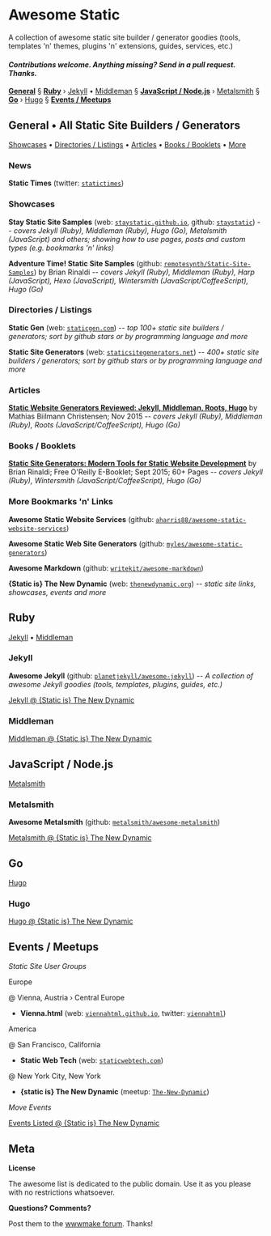# Awesome Static

A collection of awesome static site builder / generator goodies (tools, templates 'n' themes, plugins 'n' extensions, guides, services, etc.)

#### _Contributions welcome. Anything missing? Send in a pull request. Thanks._

[**General**](#general--all-static-site-builders--generators) §
[**Ruby**](#ruby) ›
[Jekyll](#jekyll) •
[Middleman](#middleman) §
[**JavaScript / Node.js**](#javascript--nodejs) ›
[Metalsmith](#metalsmith) §
[**Go**](#go) ›
[Hugo](#hugo) §
[**Events / Meetups**](#events--meetups)



## General • All Static Site Builders / Generators

[Showcases](#showcases)  •
[Directories / Listings](#directories--listings) •
[Articles](#articles) •
[Books / Booklets](#books--booklets) •
[More](#more-bookmarks-n-links)

### News

**Static Times** (twitter: [`statictimes`](https://twitter.com/statictimes))

### Showcases

**Stay Static Site Samples** (web: [`staystatic.github.io`](http://staystatic.github.io), github: [`staystatic`](https://github.com/staystatic)) -- _covers Jekyll (Ruby), Middleman (Ruby), Hugo (Go), Metalsmith (JavaScript) and others; showing how to use pages, posts and custom types (e.g. bookmarks 'n' links)_

**Adventure Time! Static Site Samples** (github: [`remotesynth/Static-Site-Samples`](https://github.com/remotesynth/Static-Site-Samples))
by Brian Rinaldi -- _covers Jekyll (Ruby), Middleman (Ruby), Harp (JavaScript), Hexo (JavaScript), Wintersmith (JavaScript/CoffeeScript), Hugo (Go)_


### Directories / Listings

**Static Gen** (web: [`staticgen.com`](http://staticgen.com))  -- _top 100+ static site builders / generators; sort by github stars or by programming language and more_

**Static Site Generators** (web: [`staticsitegenerators.net`](https://staticsitegenerators.net))  -- _400+ static site builders / generators; sort by github stars or by programming language and more_


### Articles

[**Static Website Generators Reviewed: Jekyll, Middleman, Roots, Hugo**](https://www.smashingmagazine.com/2015/11/static-website-generators-jekyll-middleman-roots-hugo-review)
by Mathias Biilmann Christensen; Nov 2015 -- _covers Jekyll (Ruby), Middleman (Ruby), Roots (JavaScript/CoffeeScript), Hugo (Go)_

### Books / Booklets

[**Static Site Generators: Modern Tools for Static Website Development**](http://www.oreilly.com/web-platform/free/static-site-generators.csp)
by Brian Rinaldi; Free O'Reilly E-Booklet; Sept 2015; 60+ Pages -- _covers Jekyll (Ruby), Wintersmith (JavaScript/CoffeeScript), Hugo (Go)_

### More Bookmarks 'n' Links

**Awesome Static Website Services** (github: [`aharris88/awesome-static-website-services`](https://github.com/aharris88/awesome-static-website-services))

**Awesome Static Web Site Generators** (github: [`myles/awesome-static-generators`](https://github.com/myles/awesome-static-generators))

**Awesome Markdown** (github: [`writekit/awesome-markdown`](https://github.com/writekit/awesome-markdown))

**{Static is} The New Dynamic** (web: [`thenewdynamic.org`](https://www.thenewdynamic.org)) -- _static site links, showcases, events and more_


## Ruby

[Jekyll](#jekyll) •
[Middleman](#middleman)

### Jekyll

**Awesome Jekyll** (github: [`planetjekyll/awesome-jekyll`](https://github.com/planetjekyll/awesome-jekyll)) -- _A collection of awesome Jekyll goodies (tools, templates, plugins, guides, etc.)_

[Jekyll @ {Static is} The New Dynamic](https://www.thenewdynamic.org/links/#jekyll)


### Middleman

[Middleman @ {Static is} The New Dynamic](https://www.thenewdynamic.org/links/#middleman)


## JavaScript / Node.js

[Metalsmith](#metalsmith)

### Metalsmith

**Awesome Metalsmith** (github: [`metalsmith/awesome-metalsmith`](https://github.com/metalsmith/awesome-metalsmith))

[Metalsmith @ {Static is} The New Dynamic](https://www.thenewdynamic.org/links/#metalsmith)


## Go

[Hugo](#hugo)

### Hugo

[Hugo @ {Static is} The New Dynamic](https://www.thenewdynamic.org/links/#hugo)




## Events / Meetups

_Static Site User Groups_

Europe

@ Vienna, Austria › Central Europe

- **Vienna.html** (web: [`viennahtml.github.io`](http://viennahtml.github.io), twitter: [`viennahtml`](https://twitter.com/viennahtml))

America

@ San Francisco, California

- **Static Web Tech** (web: [`staticwebtech.com`](http://www.staticwebtech.com))

@ New York City, New York

- **{static is} The New Dynamic** (meetup: [`The-New-Dynamic`](http://meetup.com/The-New-Dynamic))

_Move Events_

[Events Listed @ {Static is} The New Dynamic](https://www.thenewdynamic.org/events)


## Meta

**License**

The awesome list is dedicated to the public domain. Use it as you please with no restrictions whatsoever.

**Questions? Comments?**

Post them to the [wwwmake forum](http://groups.google.com/group/wwwmake). Thanks!
